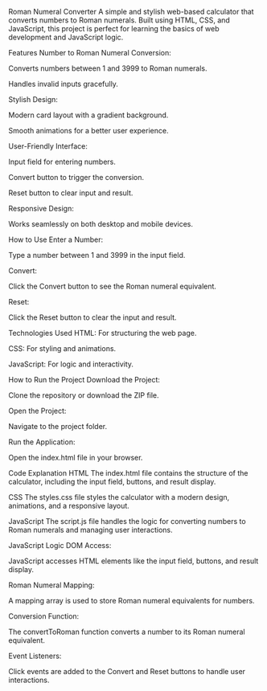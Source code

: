 Roman Numeral Converter
A simple and stylish web-based calculator that converts numbers to Roman numerals. Built using HTML, CSS, and JavaScript, this project is perfect for learning the basics of web development and JavaScript logic.

Features
Number to Roman Numeral Conversion:

Converts numbers between 1 and 3999 to Roman numerals.

Handles invalid inputs gracefully.

Stylish Design:

Modern card layout with a gradient background.

Smooth animations for a better user experience.

User-Friendly Interface:

Input field for entering numbers.

Convert button to trigger the conversion.

Reset button to clear input and result.

Responsive Design:

Works seamlessly on both desktop and mobile devices.

How to Use
Enter a Number:

Type a number between 1 and 3999 in the input field.

Convert:

Click the Convert button to see the Roman numeral equivalent.

Reset:

Click the Reset button to clear the input and result.


Technologies Used
HTML: For structuring the web page.

CSS: For styling and animations.

JavaScript: For logic and interactivity.


How to Run the Project
Download the Project:

Clone the repository or download the ZIP file.

Open the Project:

Navigate to the project folder.

Run the Application:

Open the index.html file in your browser.

Code Explanation
HTML
The index.html file contains the structure of the calculator, including the input field, buttons, and result display.

CSS
The styles.css file styles the calculator with a modern design, animations, and a responsive layout.

JavaScript
The script.js file handles the logic for converting numbers to Roman numerals and managing user interactions.

JavaScript Logic
DOM Access:

JavaScript accesses HTML elements like the input field, buttons, and result display.

Roman Numeral Mapping:

A mapping array is used to store Roman numeral equivalents for numbers.

Conversion Function:

The convertToRoman function converts a number to its Roman numeral equivalent.

Event Listeners:

Click events are added to the Convert and Reset buttons to handle user interactions.

